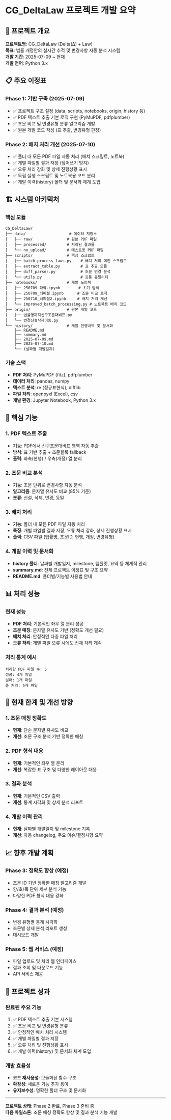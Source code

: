 # CG_DeltaLaw 프로젝트 개발 요약

## 🎯 프로젝트 개요

**프로젝트명**: CG_DeltaLaw (Delta(Δ) + Law)  
**목표**: 법률 개정안의 실시간 추적 및 변경사항 자동 분석 시스템  
**개발 기간**: 2025-07-09 ~ 현재  
**개발 언어**: Python 3.x  

## 📋 주요 이정표

### Phase 1: 기반 구축 (2025-07-09)
- ✅ 프로젝트 구조 설정 (data, scripts, notebooks, origin, history 등)
- ✅ PDF 텍스트 추출 기본 로직 구현 (PyMuPDF, pdfplumber)
- ✅ 조문 비교 및 변경유형 분류 알고리즘 개발
- ✅ 원본 개발 코드 작성 (표 추출, 변경유형 판정)

### Phase 2: 배치 처리 개선 (2025-07-10)
- ✅ 폴더 내 모든 PDF 파일 자동 처리 (배치 스크립트, 노트북)
- ✅ 개별 파일별 결과 저장 (덮어쓰기 방지)
- ✅ 오류 처리 강화 및 상세 진행상황 표시
- ✅ 독립 실행 스크립트 및 노트북용 코드 분리
- ✅ 개발 이력(history) 폴더 및 문서화 체계 도입

## 🏗️ 시스템 아키텍처

### 핵심 모듈
```
CG_DeltaLaw/
├── data/                   # 데이터 저장소
│   ├── raw/               # 원본 PDF 파일
│   ├── processed/         # 처리된 결과물
│   └── no_upload/         # 테스트용 PDF 파일
├── scripts/               # 핵심 스크립트
│   ├── batch_process_laws.py    # 배치 처리 메인 스크립트
│   ├── extract_table.py         # 표 추출 모듈
│   ├── diff_parser.py           # 조문 변경 분석
│   └── utils.py                 # 공통 유틸리티
├── notebooks/             # 개발 노트북
│   ├── 250709_파악.ipynb        # 초기 탐색
│   ├── 250709_뇌피셜.ipynb      # 조문 비교 로직
│   ├── 250710_뇌피셜2.ipynb     # 배치 처리 개선
│   └── improved_batch_processing.py # 노트북용 배치 코드
├── origin/                # 원본 개발 코드
│   ├── 법률명까지신구조문대비표.py
│   └── 변경신설삭제이동.py
└── history/               # 개발 진행내역 및 문서화
    ├── README.md
    ├── summary.md
    ├── 2025-07-09.md
    ├── 2025-07-10.md
    └── (날짜별 개발일지)
```

### 기술 스택
- **PDF 처리**: PyMuPDF (fitz), pdfplumber
- **데이터 처리**: pandas, numpy
- **텍스트 분석**: re (정규표현식), difflib
- **파일 처리**: openpyxl (Excel), csv
- **개발 환경**: Jupyter Notebook, Python 3.x

## 🔧 핵심 기능

### 1. PDF 텍스트 추출
- **기능**: PDF에서 신구조문대비표 영역 자동 추출
- **방식**: 표 기반 추출 + 조문블록 fallback
- **출력**: 좌측(현행) / 우측(개정) 열 분리

### 2. 조문 비교 분석
- **기능**: 조문 단위로 변경사항 자동 분석
- **알고리즘**: 문자열 유사도 비교 (85% 기준)
- **분류**: 신설, 삭제, 변경, 동일

### 3. 배치 처리
- **기능**: 폴더 내 모든 PDF 파일 자동 처리
- **특징**: 개별 파일별 결과 저장, 오류 처리 강화, 상세 진행상황 표시
- **출력**: CSV 파일 (법률명, 조문ID, 현행, 개정, 변경유형)

### 4. 개발 이력 및 문서화
- **history 폴더**: 날짜별 개발일지, milestone, 템플릿, 요약 등 체계적 관리
- **summary.md**: 전체 프로젝트 이정표 및 구조 요약
- **README.md**: 폴더별/기능별 사용법 안내

## 📊 처리 성능

### 현재 성능
- **PDF 처리**: 기본적인 좌우 열 분리 성공
- **조문 매칭**: 문자열 유사도 기반 (정확도 개선 필요)
- **배치 처리**: 안정적인 다중 파일 처리
- **오류 처리**: 개별 파일 오류 시에도 전체 처리 계속

### 처리 통계 예시
```
처리할 PDF 파일 수: 5
성공: 4개 파일
실패: 1개 파일
총 처리: 5개 파일
```

## 🚧 현재 한계 및 개선 방향

### 1. 조문 매칭 정확도
- **현재**: 단순 문자열 유사도 비교
- **개선**: 조문 구조 분석 기반 정확한 매칭

### 2. PDF 형식 대응
- **현재**: 기본적인 좌우 열 분리
- **개선**: 복잡한 표 구조 및 다양한 레이아웃 대응

### 3. 결과 분석
- **현재**: 기본적인 CSV 출력
- **개선**: 통계 시각화 및 상세 분석 리포트

### 4. 개발 이력 관리
- **현재**: 날짜별 개발일지 및 milestone 기록
- **개선**: 자동 changelog, 주요 이슈/결정사항 요약

## 📈 향후 개발 계획

### Phase 3: 정확도 향상 (예정)
- 조문 ID 기반 정확한 매칭 알고리즘 개발
- 항/호/목 단위 세부 분석 기능
- 다양한 PDF 형식 대응 강화

### Phase 4: 결과 분석 (예정)
- 변경 유형별 통계 시각화
- 조문별 상세 분석 리포트 생성
- 대시보드 개발

### Phase 5: 웹 서비스 (예정)
- 파일 업로드 및 처리 웹 인터페이스
- 결과 조회 및 다운로드 기능
- API 서비스 제공

## 🎯 프로젝트 성과

### 완료된 주요 기능
1. ✅ PDF 텍스트 추출 기본 시스템
2. ✅ 조문 비교 및 변경유형 분류
3. ✅ 안정적인 배치 처리 시스템
4. ✅ 개별 파일별 결과 저장
5. ✅ 오류 처리 및 진행상황 표시
6. ✅ 개발 이력(history) 및 문서화 체계 도입

### 개발 효율성
- **코드 재사용성**: 모듈화된 함수 구조
- **확장성**: 새로운 기능 추가 용이
- **유지보수성**: 명확한 폴더 구조 및 문서화

---

**프로젝트 상태**: Phase 2 완료, Phase 3 준비 중  
**다음 마일스톤**: 조문 매칭 정확도 향상 및 결과 분석 기능 개발 